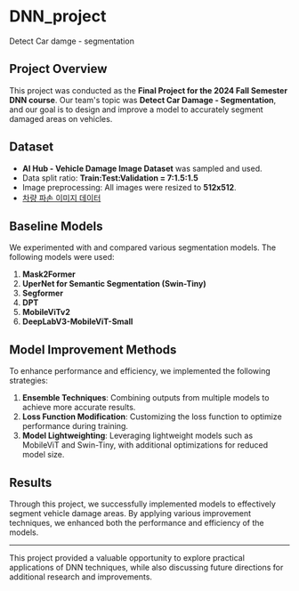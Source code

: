 # DNN_project
Detect Car damge - segmentation

## Project Overview
This project was conducted as the **Final Project for the 2024 Fall Semester DNN course**. Our team's topic was **Detect Car Damage - Segmentation**, and our goal is to design and improve a model to accurately segment damaged areas on vehicles.

## Dataset
- **AI Hub - Vehicle Damage Image Dataset** was sampled and used.
- Data split ratio: **Train:Test:Validation = 7:1.5:1.5**
- Image preprocessing: All images were resized to **512x512**.
- [차량 파손 이미지 데이터]([https://www.aihub.or.kr/](https://aihub.or.kr/aihubdata/data/view.do?currMenu=115&topMenu=100&dataSetSn=581))

## Baseline Models
We experimented with and compared various segmentation models. The following models were used:

1. **Mask2Former**
2. **UperNet for Semantic Segmentation (Swin-Tiny)**
3. **Segformer**
4. **DPT**
5. **MobileViTv2**
6. **DeepLabV3-MobileViT-Small**

## Model Improvement Methods
To enhance performance and efficiency, we implemented the following strategies:

1. **Ensemble Techniques**: Combining outputs from multiple models to achieve more accurate results.
2. **Loss Function Modification**: Customizing the loss function to optimize performance during training.
3. **Model Lightweighting**: Leveraging lightweight models such as MobileViT and Swin-Tiny, with additional optimizations for reduced model size.

## Results
Through this project, we successfully implemented models to effectively segment vehicle damage areas. By applying various improvement techniques, we enhanced both the performance and efficiency of the models.

---

This project provided a valuable opportunity to explore practical applications of DNN techniques, while also discussing future directions for additional research and improvements.

